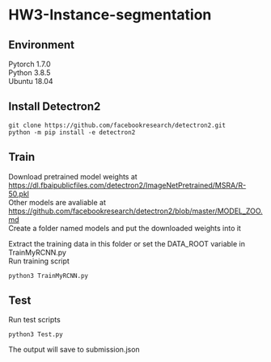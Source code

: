 # HW3-Instance-segmentation
## Environment
Pytorch 1.7.0  
Python 3.8.5  
Ubuntu 18.04  
## Install Detectron2
```
git clone https://github.com/facebookresearch/detectron2.git
python -m pip install -e detectron2
```
## Train
Download pretrained model weights at https://dl.fbaipublicfiles.com/detectron2/ImageNetPretrained/MSRA/R-50.pkl  
Other models are avaliable at https://github.com/facebookresearch/detectron2/blob/master/MODEL_ZOO.md  
Create a folder named models and put the downloaded weights into it  
  
Extract the training data in this folder or set the DATA_ROOT variable in TrainMyRCNN.py  
Run training script  
```
python3 TrainMyRCNN.py
```

## Test
Run test scripts
```
python3 Test.py
```
The output will save to submission.json
